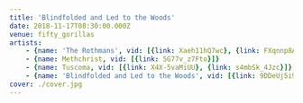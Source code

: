 ```yaml
---
title: 'Blindfolded and Led to the Woods'
date: 2018-11-17T08:30:00.000Z
venue: fifty_gorillas
artists:
    - {name: 'The Rothmans', vid: [{link: Xaeh11hQ7wc}, {link: FXqnnp8AX90}]}
    - {name: Methchrist, vid: [{link: 5G77v_z7Fto}]}
    - {name: Tuscoma, vid: [{link: X4X-5vaMiUU}, {link: s4mbSk_4Jzc}]}
    - {name: 'Blindfolded and Led to the Woods', vid: [{link: 9DDeUj5i9JI}, {title: 'Father Harlequin', link: YHG34tj2iAE}]}
cover: ./cover.jpg
---
```

